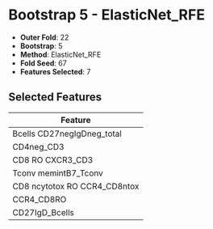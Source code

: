 # Bootstrap 5 - ElasticNet_RFE

- **Outer Fold**: 22
- **Bootstrap**: 5
- **Method**: ElasticNet_RFE
- **Fold Seed**: 67
- **Features Selected**: 7

## Selected Features

| Feature |
|---------|
| Bcells CD27negIgDneg_total |
| CD4neg_CD3 |
| CD8 RO CXCR3_CD3 |
| Tconv memintB7_Tconv |
| CD8 ncytotox RO CCR4_CD8ntox |
| CCR4_CD8RO |
| CD27IgD_Bcells |
